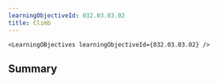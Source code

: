 ```yaml
---
learningObjectiveId: 032.03.03.02
title: Climb
---
```


```tsx eval
<LearningOBjectives learningObjectiveId={032.03.03.02} />
```

## Summary

